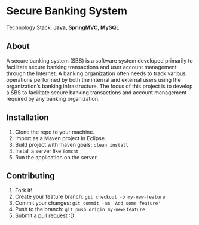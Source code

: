 # Secure Banking System

Technology Stack: **Java, SpringMVC, MySQL**

## About

A secure banking system (SBS) is a software system developed primarily to facilitate secure banking transactions and user account management through the Internet. A banking organization often needs to track various operations performed by both the internal and external users using the organization’s banking infrastructure. The focus of this project is to develop a SBS to facilitate secure banking transactions and account management required by any banking organization.

## Installation

1. Clone the repo to your machine.
2. Import as a Maven project in Eclipse.
3. Build project with maven goals: `clean install`
4. Install a server like `Tomcat`
5. Run the application on the server.

## Contributing

1. Fork it!
2. Create your feature branch: `git checkout -b my-new-feature`
3. Commit your changes: `git commit -am 'Add some feature'`
4. Push to the branch: `git push origin my-new-feature`
5. Submit a pull request :D

